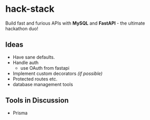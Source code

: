 # hack-stack

Build fast and furious APIs with **MySQL** and **FastAPI** - the ultimate hackathon duo!

## Ideas

- Have sane defaults.
- Handle auth
    - use OAuth from fastapi
- Implement custom decorators *(if possible)*
- Protected routes etc.
- database management tools

## Tools in Discussion

- Prisma

